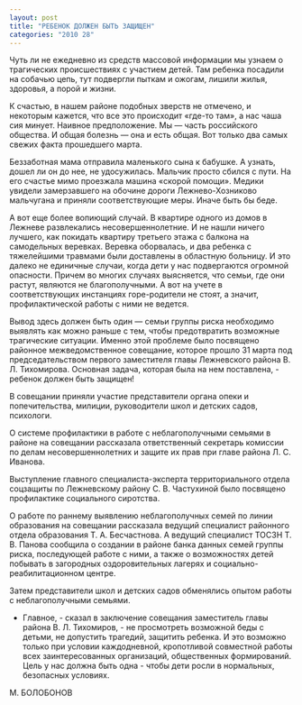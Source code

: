 ```yaml
---
layout: post
title: "РЕБЕНОК ДОЛЖЕН БЫТЬ ЗАЩИЩЕН"
categories: "2010 28"
---
```


Чуть ли не ежедневно из средств массовой информации мы узнаем о трагических происшествиях с участием детей. Там ребенка посадили на собачью цепь, тут подвергли пыткам и ожогам, лишили жилья, здоровья, а порой и жизни.

К счастью, в нашем районе подобных зверств не отмечено, и некоторым кажется, что все это происходит «где-то там», а нас чаша сия минует. Наивное предположение. Мы — часть российского общества. И общая болезнь — она и есть общая. Вот только два самых свежих факта прошедшего марта.

Беззаботная мама отправила маленького сына к бабушке. А узнать, дошел ли он до нее, не удосужилась. Мальчик просто сбился с пути. На его счастье мимо проезжала машина «скорой помощи». Медики увидели замерзавшего на обочине дороги Лежнево-Хозниково мальчугана и приняли соответствующие меры. Иначе быть бы беде.

А вот еще более вопиющий случай. В квартире одного из домов в Лежневе развлекались несовершеннолетние. И не нашли ничего лучшего, как покидать квартиру третьего этажа с балкона на самодельных веревках. Веревка оборвалась, и два ребенка с тяжелейшими травмами были доставлены в областную больницу. И это далеко не единичные случаи, когда дети у нас подвергаются огромной опасности. Причем во многих случаях выясняется, что семьи, где они растут, являются не благополучными. А вот на учете в соответствующих инстанциях горе-родители не стоят, а значит, профилактической работы с ними не ведется.

Вывод здесь должен быть один — семьи группы риска необходимо выявлять как можно раньше с тем, чтобы предотвратить возможные трагические ситуации. Именно этой проблеме было посвящено районное межведомственное совещание, которое прошло 31 марта под председательством первого заместителя главы Лежневского района В. Л. Тихомирова. Основная задача, которая была на нем поставлена, - ребенок должен быть защищен!

В совещании приняли участие представители органа опеки и попечительства, милиции, руководители школ и детских садов, психологи.

О системе профилактики в работе с неблагополучными семьями в районе на совещании рассказала ответственный секретарь комиссии по делам несовершеннолетних и защите их прав при главе района Л. С. Иванова.

Выступление главного специалиста-эксперта территориального отдела соцзащиты по Лежневскому району С. В. Частухиной было посвящено профилактике социального сиротства.

О работе по раннему выявлению неблагополучных семей по линии образования на совещании рассказала ведущий специалист районного отдела образования Т. А. Бесчастнова. А ведущий специалист ТОСЗН Т. В. Панова сообщила о создании в районе банка данных семей группы риска, последующей работе с ними, а также о возможностях детей побывать в загородных оздоровительных лагерях и социально-реабилитационном центре.

Затем представители школ и детских садов обменялись опытом работы с неблагополучными семьями.

- Главное, - сказал в заключение совещания заместитель главы района В. Л. Тихомиров, - не просмотреть возможной беды с детьми, не допустить трагедий, защитить ребенка. И это возможно только при условии каждодневной, кропотливой совместной работы всех заинтересованных организаций, общественных формирований. Цель у нас должна быть одна - чтобы дети росли в нормальных, безопасных условиях.

М. БОЛОБОНОВ


